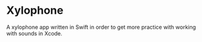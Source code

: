 # Xylophone

A xylophone app written in Swift in order to get more practice with working with sounds in Xcode.

